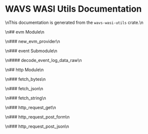 # WAVS WASI Utils Documentation
\nThis documentation is generated from the `wavs-wasi-utils` crate.\n

\n## evm Module\n

\n### new_evm_provider\n

\n### event Submodule\n

\n#### decode_event_log_data_raw\n

\n## http Module\n

\n### fetch_bytes\n

\n### fetch_json\n

\n### fetch_string\n

\n### http_request_get\n

\n### http_request_post_form\n

\n### http_request_post_json\n

